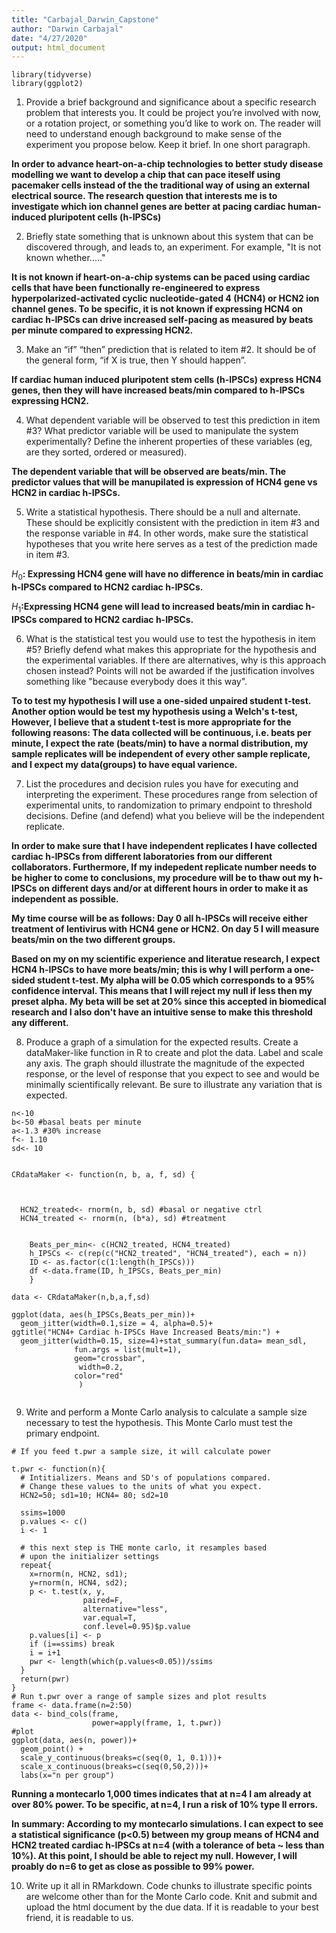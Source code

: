 ```yaml
---
title: "Carbajal_Darwin_Capstone"
author: "Darwin Carbajal"
date: "4/27/2020"
output: html_document
---
```



```{r message=FALSE, warning=FALSE}
library(tidyverse)
library(ggplot2)
```

1) Provide a brief background and significance about a specific research problem that interests you. It could be project you’re involved with now, or a rotation project, or something you’d like to work on. The reader will need to understand enough background to make sense of the experiment you propose below. Keep it brief. In one short paragraph.

**In order to advance heart-on-a-chip technologies to better study disease modelling we want to develop a chip that can pace iteself using pacemaker cells instead of the the traditional way of using an external electrical source. The research question that interests me is to investigate which ion channel genes are better at pacing cardiac human-induced pluripotent cells (h-IPSCs)**


2) Briefly state something that is unknown about this system that can be discovered through, and leads to, an experiment.  For example, "It is not known whether....."

**It is not known if heart-on-a-chip systems can be paced using cardiac cells that have been functionally re-engineered to express hyperpolarized-activated cyclic nucleotide-gated 4 (HCN4) or HCN2 ion channel genes. To be specific, it is not known if expressing HCN4 on cardiac h-IPSCs can drive increased self-pacing as measured by beats per minute compared to expressing HCN2.**

3) Make an “if” “then” prediction that is related to item #2. It should be of the general form, “if X is true, then Y should happen”.

**If cardiac human induced pluripotent stem cells (h-IPSCs) express HCN4 genes, then they will have increased beats/min compared to h-IPSCs expressing HCN2.**

4) What dependent variable will be observed to test this prediction in item #3? What predictor variable will be used to manipulate the system experimentally? Define the inherent properties of these variables (eg, are they sorted, ordered or measured).

**The dependent variable that will be observed are beats/min. The predictor values that will be manupilated is expression of HCN4 gene vs HCN2 in cardiac h-IPSCs.**

5) Write a statistical hypothesis.  There should be a null and alternate. These should be explicitly consistent with the prediction in item #3 and the response variable in #4. In other words, make sure the statistical hypotheses that you write here serves as a test of the prediction made in item #3.

$H_0$**: Expressing HCN4 gene will have no difference in beats/min in cardiac h-IPSCs compared to HCN2 cardiac h-IPSCs.** 

$H_1$**:Expressing HCN4 gene will lead to increased beats/min in cardiac h-IPSCs compared to HCN2 cardiac h-IPSCs.**

6) What is the statistical test you would use to test the hypothesis in item #5? Briefly defend what makes this appropriate for the hypothesis and the experimental variables. If there are alternatives, why is this approach chosen instead? Points will not be awarded if the justification involves something like "because everybody does it this way".

**To to test my hypothesis I will use a one-sided unpaired student t-test. Another option would be test my hypothesis using a  Welch's t-test, However, I believe that a student t-test is more appropriate for the following reasons: The data collected will be continuous, i.e. beats per minute, I expect the rate (beats/min) to have a normal distribution, my sample replicates will be independent of every other sample replicate, and I expect my data(groups) to have equal varience.**


7) List the procedures and decision rules you have for executing and interpreting the experiment. These procedures range from selection of experimental units, to randomization to primary endpoint to threshold decisions. Define (and defend) what you believe will be the independent replicate.

**In order to make sure that I have independent replicates I have collected cardiac h-IPSCs from different laboratories from our different collaborators. Furthermore, If my indepedent replicate number needs to be higher to come to conclusions, my procedure will be to thaw out my h-IPSCs on different days and/or at different hours in order to make it as independent as possible.**

**My time course will be as follows: Day 0 all h-IPSCs will receive either treatment of lentivirus with HCN4 gene or HCN2. On day 5 I will measure beats/min on the two different groups.**

**Based on my on my scientific experience and literatue research, I expect HCN4 h-IPSCs to have more beats/min; this is why I will perform a one-sided student t-test.  My alpha will be 0.05 which corresponds to a 95% confidence interval. This means that I will reject my null if less then my preset alpha.**
**My beta will be set at 20% since this accepted in biomedical research and I also don't have an intuitive sense to make this threshold any different.**

8) Produce a graph of a simulation for the expected results. Create a dataMaker-like function in R to create and plot the data. Label and scale any axis. The graph should illustrate the magnitude of the expected response, or the level of response that you expect to see and would be minimally scientifically relevant. Be sure to illustrate any variation that is expected.
```{r}
n<-10
b<-50 #basal beats per minute
a<-1.3 #30% increase 
f<- 1.10
sd<- 10


CRdataMaker <- function(n, b, a, f, sd) { 
  
  
  
  HCN2_treated<- rnorm(n, b, sd) #basal or negative ctrl
  HCN4_treated <- rnorm(n, (b*a), sd) #treatment
  
    
    Beats_per_min<- c(HCN2_treated, HCN4_treated)
    h_IPSCs <- c(rep(c("HCN2_treated", "HCN4_treated"), each = n))
    ID <- as.factor(c(1:length(h_IPSCs)))
    df <-data.frame(ID, h_IPSCs, Beats_per_min)
    }

data <- CRdataMaker(n,b,a,f,sd)

ggplot(data, aes(h_IPSCs,Beats_per_min))+
  geom_jitter(width=0.1,size = 4, alpha=0.5)+
ggtitle("HCN4+ Cardiac h-IPSCs Have Increased Beats/min:") +
  geom_jitter(width=0.15, size=4)+stat_summary(fun.data= mean_sdl, 
              fun.args = list(mult=1), 
              geom="crossbar", 
               width=0.2, 
              color="red"
               )  
 
```

9) Write and perform a Monte Carlo analysis to calculate a sample size necessary to test the hypothesis. This Monte Carlo must test the primary endpoint.
```{r}
# If you feed t.pwr a sample size, it will calculate power

t.pwr <- function(n){
  # Intitializers. Means and SD's of populations compared.
  # Change these values to the units of what you expect.
  HCN2=50; sd1=10; HCN4= 80; sd2=10
  
  ssims=1000
  p.values <- c()
  i <- 1
  
  # this next step is THE monte carlo, it resamples based 
  # upon the initializer settings 
  repeat{
    x=rnorm(n, HCN2, sd1); 
    y=rnorm(n, HCN4, sd2);
    p <- t.test(x, y, 
                paired=F, 
                alternative="less", 
                var.equal=T,
                conf.level=0.95)$p.value
    p.values[i] <- p
    if (i==ssims) break
    i = i+1
    pwr <- length(which(p.values<0.05))/ssims
  }
  return(pwr)
}
# Run t.pwr over a range of sample sizes and plot results
frame <- data.frame(n=2:50)
data <- bind_cols(frame, 
                  power=apply(frame, 1, t.pwr))
#plot
ggplot(data, aes(n, power))+
  geom_point() +
  scale_y_continuous(breaks=c(seq(0, 1, 0.1)))+
  scale_x_continuous(breaks=c(seq(0,50,2)))+
  labs(x="n per group")
```

**Running a montecarlo 1,000 times indicates that at n=4 I am already at over 80% power. To be specific, at n=4, I run a risk of 10% type II errors.**

**In summary: According to my montecarlo simulations. I can expect to see a statistical significance (p<0.5) between my group means of HCN4 and HCN2 treated cardiac h-IPSCs at n=4 (with a tolerance of beta ~ less than 10%). At this point, I should be able to reject my null. However, I will proably do n=6 to get as close as possible to 99% power.**

10) Write up it all in RMarkdown. Code chunks to illustrate specific points are welcome other than for the Monte Carlo code. Knit and submit and upload the html document by the due data. If it is readable to your best friend, it is readable to us.
